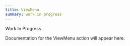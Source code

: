 ```yaml
---
title: ViewMenu
summary: work in progress
---
```


Work In Progress

Documentation for the ViewMenu action will appear here.